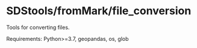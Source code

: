# SDStools/fromMark/file_conversion

Tools for converting files.

Requirements: Python>=3.7, geopandas, os, glob